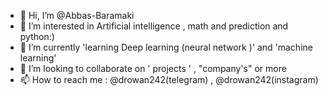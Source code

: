 - 👋 Hi, I’m @Abbas-Baramaki
- 👀 I’m interested in Artificial intelligence , math and prediction and python:)
- 🌱 I’m currently 'learning Deep learning (neural network )' and 'machine learning'
- 💞️ I’m looking to collaborate on ' projects ' , "company's"  or more 
- 📫 How to reach me  : @drowan242(telegram) , @drowan242(instagram) 

<!---
Abbas-Baramaki/Abbas-Baramaki is a ✨ special ✨ repository because its `README.md` (this file) appears on your GitHub profile.
You can click the Preview link to take a look at your changes.
--->
